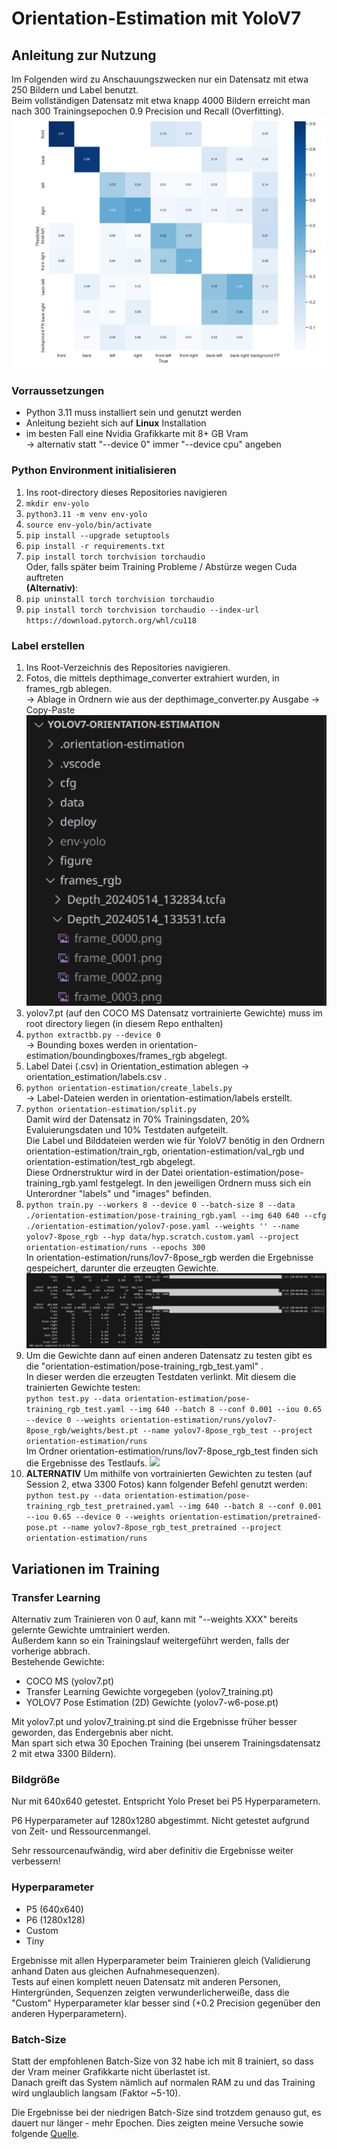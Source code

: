# Orientation-Estimation mit YoloV7

## Anleitung zur Nutzung

Im Folgenden wird zu Anschauungszwecken nur ein Datensatz mit etwa 250 Bildern und Label benutzt. \
Beim vollständigen Datensatz mit etwa knapp 4000 Bildern erreicht man nach 300 Trainingsepochen 0.9 Precision und Recall (Overfitting).
![](trainedfull.png)


### Vorraussetzungen

- Python 3.11 muss installiert sein und genutzt werden
- Anleitung bezieht sich auf **Linux** Installation
- im besten Fall eine Nvidia Grafikkarte mit 8+ GB Vram \
-> alternativ statt "--device 0" immer "--device cpu" angeben


### Python Environment initialisieren
1. Ins root-directory dieses Repositories navigieren
2. ```mkdir env-yolo```
3. ```python3.11 -m venv env-yolo```
4. ```source env-yolo/bin/activate```
5. ```pip install --upgrade setuptools```
6. ```pip install -r requirements.txt```
7. ```pip install torch torchvision torchaudio``` \
Oder, falls später beim Training Probleme / Abstürze wegen Cuda auftreten \
**(Alternativ)**:
8. ```pip uninstall torch torchvision torchaudio```
9. ```pip install torch torchvision torchaudio --index-url https://download.pytorch.org/whl/cu118```

### Label erstellen

1. Ins Root-Verzeichnis des Repositories navigieren.
2. Fotos, die mittels depthimage_converter extrahiert wurden, in frames_rgb ablegen. \
-> Ablage in Ordnern wie aus der depthimage_converter.py Ausgabe -> Copy-Paste \
![](frames_rgb.png)
3. yolov7.pt (auf den COCO MS Datensatz vortrainierte Gewichte) muss im root directory liegen (in diesem Repo enthalten)
4. ```python extractbb.py --device 0``` \
-> Bounding boxes werden in orientation-estimation/boundingboxes/frames_rgb abgelegt.
6. Label Datei (.csv) in Orientation_estimation ablegen -> orientation_estimation/labels.csv .
7. ```python orientation-estimation/create_labels.py``` \
-> Label-Dateien werden in orientation-estimation/labels erstellt.
9. ```python orientation-estimation/split.py``` \
Damit wird der Datensatz in 70% Trainingsdaten, 20% Evaluierungsdaten und 10% Testdaten aufgeteilt. \
Die Label und Bilddateien werden wie für YoloV7 benötig in den Ordnern orientation-estimation/train_rgb, orientation-estimation/val_rgb und orientation-estimation/test_rgb abgelegt. \
Diese Ordnerstruktur wird in der Datei orientation-estimation/pose-training_rgb.yaml festgelegt. In den jeweiligen Ordnern muss sich ein Unterordner "labels" und "images" befinden.
10. ```python train.py --workers 8 --device 0 --batch-size 8 --data ./orientation-estimation/pose-training_rgb.yaml --img 640 640 --cfg ./orientation-estimation/yolov7-pose.yaml --weights '' --name yolov7-8pose_rgb --hyp data/hyp.scratch.custom.yaml --project orientation-estimation/runs --epochs 300``` \
In orientation-estimation/runs/lov7-8pose_rgb werden die Ergebnisse gespeichert, darunter die erzeugten Gewichte. 
![](train.png)
11. Um die Gewichte dann auf einen anderen Datensatz zu testen gibt es die "orientation-estimation/pose-training_rgb_test.yaml" . \
In dieser werden die erzeugten Testdaten verlinkt.
Mit diesem die trainierten Gewichte testen: \
```python test.py --data orientation-estimation/pose-training_rgb_test.yaml --img 640 --batch 8 --conf 0.001 --iou 0.65 --device 0 --weights orientation-estimation/runs/yolov7-8pose_rgb/weights/best.pt --name yolov7-8pose_rgb_test --project orientation-estimation/runs``` \
Im Ordner orientation-estimation/runs/lov7-8pose_rgb_test finden sich die Ergebnisse des Testlaufs.
![](test.png)
12. **ALTERNATIV**
    Um mithilfe von vortrainierten Gewichten zu testen (auf Session 2, etwa 3300 Fotos) kann folgender Befehl genutzt werden:
    ```python test.py --data orientation-estimation/pose-training_rgb_test_pretrained.yaml --img 640 --batch 8 --conf 0.001 --iou 0.65 --device 0 --weights orientation-estimation/pretrained-pose.pt --name yolov7-8pose_rgb_test_pretrained --project orientation-estimation/runs```

## Variationen im Training

### Transfer Learning

Alternativ zum Trainieren von 0 auf, kann mit "--weights XXX" bereits gelernte Gewichte umtrainiert werden. \
Außerdem kann so ein Trainingslauf weitergeführt werden, falls der vorherige abbrach. \
Bestehende Gewichte:
- COCO MS (yolov7.pt)
- Transfer Learning Gewichte vorgegeben (yolov7_training.pt)
- YOLOV7 Pose Estimation (2D) Gewichte (yolov7-w6-pose.pt)

Mit yolov7.pt und yolov7_training.pt sind die Ergebnisse früher besser geworden, das Endergebnis aber nicht. \
Man spart sich etwa 30 Epochen Training (bei unserem Trainingsdatensatz 2 mit etwa 3300 Bildern).

### Bildgröße

Nur mit 640x640 getestet.
Entspricht Yolo Preset bei P5 Hyperparametern.

P6 Hyperparameter auf 1280x1280 abgestimmt.
Nicht getestet aufgrund von Zeit- und Ressourcenmangel.

Sehr ressourcenaufwändig, wird aber definitiv die Ergebnisse weiter verbessern!

### Hyperparameter 

- P5 (640x640)
- P6 (1280x128)
- Custom 
- Tiny

Ergebnisse mit allen Hyperparameter beim Trainieren gleich (Validierung anhand Daten aus gleichen Aufnahmesequenzen). \
Tests auf einen komplett neuen Datensatz mit anderen Personen, Hintergründen, Sequenzen zeigten verwunderlicherweiße, dass die "Custom" Hyperparameter klar besser sind (+0.2 Precision gegenüber den anderen Hyperparametern).

### Batch-Size
Statt der empfohlenen Batch-Size von 32 habe ich mit 8 trainiert, so dass der Vram meiner Grafikkarte nicht überlastet ist. \
Danach greift das System nämlich auf normalen RAM zu und das Training wird unglaublich langsam (Faktor ~5-10).

Die Ergebnisse bei der niedrigen Batch-Size sind trotzdem genauso gut, es dauert nur länger - mehr Epochen.
Dies zeigten meine Versuche sowie folgende [Quelle](https://github.com/ultralytics/yolov5/discussions/2452).